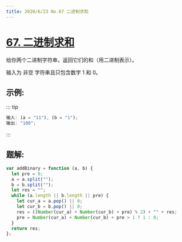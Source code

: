 ```yaml
---
title: 2020/6/23 No.67 二进制求和
---
```


# [67. 二进制求和](https://leetcode-cn.com/problems/add-binary/)

给你两个二进制字符串，返回它们的和（用二进制表示）。

输入为 非空 字符串且只包含数字 1 和 0。

## 示例:

::: tip

```js
输入: (a = "11"), (b = "1");
输出: "100";
```

:::

## 题解:

```js
var addBinary = function (a, b) {
  let pre = 0;
  a = a.split("");
  b = b.split("");
  let res = "";
  while (a.length || b.length || pre) {
    let cur_a = a.pop() || 0;
    let cur_b = b.pop() || 0;
    res = ((Number(cur_a) + Number(cur_b) + pre) % 2) + "" + res;
    pre = Number(cur_a) + Number(cur_b) + pre > 1 ? 1 : 0;
  }
  return res;
};
```
